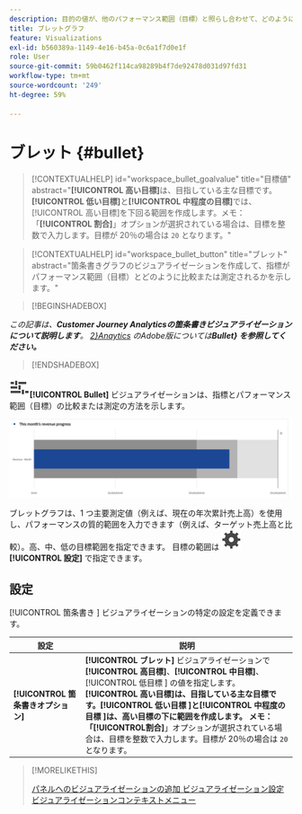 ```yaml
---
description: 目的の値が、他のパフォーマンス範囲（目標）と照らし合わせて、どのように比較または測定されるかを示します。
title: ブレットグラフ
feature: Visualizations
exl-id: b560389a-1149-4e16-b45a-0c6a1f7d0e1f
role: User
source-git-commit: 59b0462f114ca98289b4f7de92478d031d97fd31
workflow-type: tm+mt
source-wordcount: '249'
ht-degree: 59%

---
```


# ブレット {#bullet}

<!-- markdownlint-disable MD034 -->

>[!CONTEXTUALHELP]
>id="workspace_bullet_goalvalue"
>title="目標値"
>abstract="**[!UICONTROL 高い目標]**&#x200B;は、目指している主な目標です。**[!UICONTROL 低い目標]**&#x200B;と&#x200B;**[!UICONTROL 中程度の目標]**&#x200B;では、[!UICONTROL 高い目標]を下回る範囲を作成します。メモ：「**[!UICONTROL 割合]**」オプションが選択されている場合は、目標を整数で入力します。目標が 20％の場合は `20` となります。"

<!-- markdownlint-enable MD034 -->

<!-- markdownlint-disable MD034 -->

>[!CONTEXTUALHELP]
>id="workspace_bullet_button"
>title="ブレット"
>abstract="箇条書きグラフのビジュアライゼーションを作成して、指標がパフォーマンス範囲（目標）とどのように比較または測定されるかを示します。"

<!-- markdownlint-enable MD034 -->

>[!BEGINSHADEBOX]

*この記事は、**Customer Journey Analyticsの箇条書きビジュアライゼーションについて説明します**。 [2}Anaytics](https://experienceleague.adobe.com/en/docs/analytics/analyze/analysis-workspace/visualizations/bullet-graph) のAdobe版については&#x200B;**Bullet} を参照してください。***

>[!ENDSHADEBOX]

![GraphBullet](/help/assets/icons/GraphBullet.svg)**[!UICONTROL Bullet]** ビジュアライゼーションは、指標とパフォーマンス範囲（目標）の比較または測定の方法を示します。

![](assets/bullet.png)

ブレットグラフは、1 つ主要測定値（例えば、現在の年次累計売上高）を使用し、パフォーマンスの質的範囲を入力できます（例えば、ターゲット売上高と比較）。高、中、低の目標範囲を指定できます。 目標の範囲は ![ 設定 ](/help/assets/icons/Setting.svg)**[!UICONTROL 設定]** で指定できます。

## 設定

[!UICONTROL  箇条書き ] ビジュアライゼーションの特定の設定を定義できます。

| 設定 | 説明 |
|---|---|
| **[!UICONTROL 箇条書きオプション]** | **[!UICONTROL ブレット]** ビジュアライゼーションで **[!UICONTROL 高目標]**、**[!UICONTROL 中目標]**、[!UICONTROL  低目標 ] の値を指定します。 <br/>**[!UICONTROL 高い目標&#x200B;]**は、目指している主な目標です。**[!UICONTROL  低い目標 ]**と**[!UICONTROL  中程度の目標 ]**は、高い目標の下に範囲を作成します。 メモ：「**[!UICONTROL &#x200B;割合&#x200B;]**」オプションが選択されている場合は、目標を整数で入力します。目標が 20％の場合は `20` となります。 |

>[!MORELIKETHIS]
>
>[ パネルへのビジュアライゼーションの追加 ](/help/analysis-workspace/visualizations/freeform-analysis-visualizations.md#add-visualizations-to-a-panel)
>[ビジュアライゼーション設定 ](/help/analysis-workspace/visualizations/freeform-analysis-visualizations.md#settings)
>[ビジュアライゼーションコンテキストメニュー ](/help/analysis-workspace/visualizations/freeform-analysis-visualizations.md#context-menu)
>

